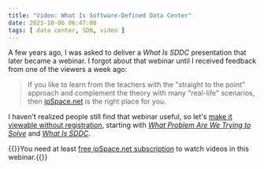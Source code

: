 ```yaml
---
title: "Video: What Is Software-Defined Data Center"
date: 2023-10-06 06:47:00
tags: [ data center, SDN, video ]
---
```

A few years ago, I was asked to deliver a *What Is SDDC* presentation that later became a webinar. I forgot about that webinar until I received feedback from one of the viewers a week ago:

> If you like to learn from the teachers with the "straight to the point" approach and complement the theory with many "real-life" scenarios, then [ipSpace.net](http://ipspace.net/) is the right place for you.

I haven't realized people still find that webinar useful, so let's [make it viewable without registration](/2023/08/videos-free-subscription.html), starting with _[What Problem Are We Trying to Solve](https://my.ipspace.net/bin/get/SDDC101/1%20-%20What%20Problem%20Are%20We%20Trying%20to%20Solve.mp4?doccode=SDDC101)_ and _[What Is SDDC](https://my.ipspace.net/bin/get/SDDC101/2%20-%20What%20Is%20SDDC.mp4?doccode=SDDC101)_.

{{<note free>}}You need at least [free ipSpace.net subscription](https://www.ipspace.net/Subscription/Free) to watch videos in this webinar.{{</note>}}
